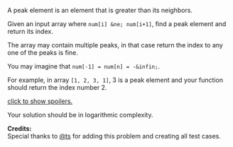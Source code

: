 
A peak element is an element that is greater than its neighbors.

Given an input array where `num[i] &ne; num[i+1]`, find a peak element and return its index.

The array may contain multiple peaks, in that case return the index to any one of the peaks is fine.

You may imagine that `num[-1] = num[n] = -&infin;`.

For example, in array `[1, 2, 3, 1]`, 3 is a peak element and your function should return the index number 2.

[click to show spoilers.](#)

Your solution should be in logarithmic complexity.

**Credits:**<br />Special thanks to [@ts](https://oj.leetcode.com/discuss/user/ts) for adding this problem and creating all test cases.
